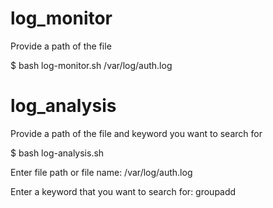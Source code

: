 # log_monitor 
Provide a path of the file 

$ bash log-monitor.sh /var/log/auth.log

# log_analysis
Provide a path of the file and keyword you want to search for

$ bash log-analysis.sh

Enter file path or file name: /var/log/auth.log

Enter a keyword that you want to search for: groupadd
